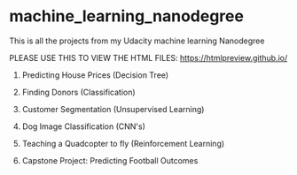 # machine_learning_nanodegree
This is all the projects from my Udacity machine learning Nanodegree

PLEASE USE THIS TO VIEW THE HTML FILES:
https://htmlpreview.github.io/

1. Predicting House Prices (Decision Tree)
2. Finding Donors (Classification)
3. Customer Segmentation (Unsupervised Learning)
4. Dog Image Classification (CNN's)
5. Teaching a Quadcopter to fly (Reinforcement Learning)

6. Capstone Project: Predicting Football Outcomes